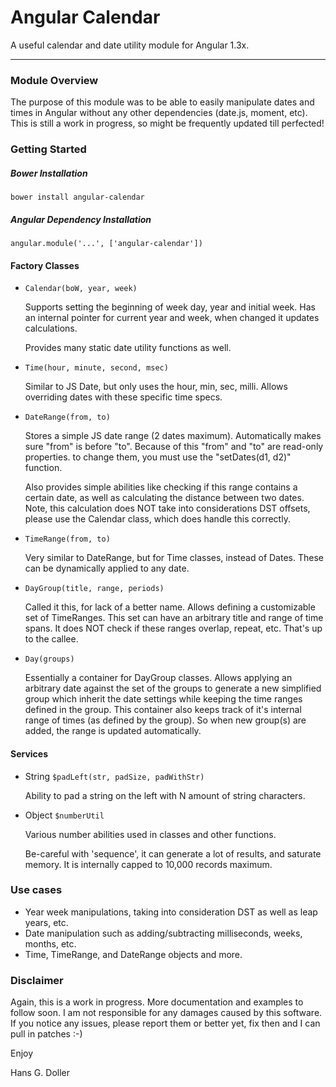 # Angular Calendar
A useful calendar and date utility module for Angular 1.3x.

---

### Module Overview
The purpose of this module was to be able to easily manipulate dates and times in Angular without any other dependencies (date.js, moment, etc). This is still a work in progress, so might be frequently updated till perfected!

### Getting Started

##### Bower Installation
`bower install angular-calendar`

##### Angular Dependency Installation
`angular.module('...', ['angular-calendar'])`


#### Factory Classes

* `Calendar(boW, year, week)`

    Supports setting the beginning of week day, year and initial week.
    Has an internal pointer for current year and week, when changed it
    updates calculations.

    Provides many static date utility functions as well.

* `Time(hour, minute, second, msec)`

    Similar to JS Date, but only uses the hour, min, sec, milli. Allows overriding dates
    with these specific time specs.

* `DateRange(from, to)`

    Stores a simple JS date range (2 dates maximum). Automatically makes sure
    "from" is before "to". Because of this "from" and "to" are read-only properties.
    to change them, you must use the "setDates(d1, d2)" function.

    Also provides simple abilities like checking if this range contains a certain date,
    as well as calculating the distance between two dates. Note, this calculation does
    NOT take into considerations DST offsets, please use the Calendar class, which does
    handle this correctly.


* `TimeRange(from, to)`

    Very similar to DateRange, but for Time classes, instead of Dates. These can be dynamically
    applied to any date.

* `DayGroup(title, range, periods)`

    Called it this, for lack of a better name. Allows defining a customizable set of TimeRanges.
    This set can have an arbitrary title and range of time spans. It does NOT check if these ranges
    overlap, repeat, etc. That's up to the callee.

* `Day(groups)`

    Essentially a container for DayGroup classes. Allows applying an arbitrary date against
    the set of the groups to generate a new simplified group which inherit the date settings
    while keeping the time ranges defined in the group. This container also keeps track of it's
    internal range of times (as defined by the group). So when new group(s) are added, the range
    is updated automatically.

#### Services

* String `$padLeft(str, padSize, padWithStr)`

    Ability to pad a string on the left with N amount of string characters.

* Object `$numberUtil`

    Various number abilities used in classes and other functions.

    Be-careful with 'sequence', it can generate a lot of results, and saturate memory.
    It is internally capped to 10,000 records maximum.


### Use cases
* Year week manipulations, taking into consideration DST as well as leap years, etc.
* Date manipulation such as adding/subtracting milliseconds, weeks, months, etc.
* Time, TimeRange, and DateRange objects and more.


### Disclaimer
Again, this is a work in progress. More documentation and examples to follow soon. I am not responsible for any damages caused by this software. If you notice any issues, please report them or better yet, fix then and I can pull in patches :-)

Enjoy

Hans G. Doller